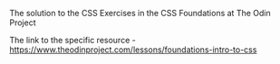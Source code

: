 The solution to the CSS Exercises in the CSS Foundations at The Odin Project

The link to the specific resource - https://www.theodinproject.com/lessons/foundations-intro-to-css

